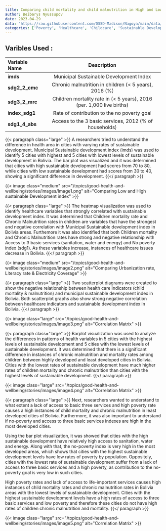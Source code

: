 ```yaml
---
title: Comparing child mortality and child malnutrition in High and Low sustainable development areas in Bolivia
author: Beibarys Nyussupov
date: 2023-04-29
data: "https://raw.githubusercontent.com/DSSD-Madison/Nagoya/main/data/GeoDS4Bolivia.geojson"
categories: ['Poverty', 'Healthcare', 'Childcare', 'Sustainable Development']
---
```


## **Varibles Used :**
| Variable Name | Description |
| :-- | :-: |
| <b>imds</b>|Municipal Sustainable Development Index|
|<b>sdg2_2_cmc</b>|Chronic malnutrition in children (< 5 years), 2016 (%)|
|<b>sdg3_2_mrc</b>|Children mortality rate in (< 5 years), 2016 (per. 1,000 live births)|
|<b>index_sdg1</b>|Rate of contribution to the no poverty goal|
|<b>sdg1_4_abs</b>|Access to the 3 basic services, 2012 (% of households)|


{{< paragraph class="large" >}}
A researchers tried to understand the difference in health area in cities with varying rates of sustainable development. Municipal Sustainable development index (imds) was used to identify 5 cities with highest and 5 cities with lowest levels of sustainable development in Bolivia. The bar plot was visualized and it was determined that cities with high sustainable development had scores from 70 to 80, while cities with low sustainable development had scores from 30 to 40, showing a significant difference in development.
{{</ paragraph >}}


{{< image class="medium" src="/topics/good-health-and-wellbeing/stories/images/Image1.png" alt="Comparing Low and High sustainable Development index" >}}


{{< paragraph class="large" >}}
The heatmap visualization was used to identify healthcare variables that strongly correlated with sustainable development index. It was determined that Children mortality rate and Chronic Malnutrition rates in children are variables that have the strongest and negative correlation with Municipal Sustainable development index in Bolivia areas.
Furthemore it was also identified that both Children mortality and Chronic Malnutrition rates have strong and negative relationship with Access to 3 basic services (sanitation, water and energy) and No poverty index (sdg1). As these variables increase, instances of healthcare issues decrease in Bolivia.
{{</ paragraph >}}


{{< image class="medium" src="/topics/good-health-and-wellbeing/stories/images/image2.png" alt="Comparing Urbanization rate, Literacy rate & Electricity Coverage" >}}

{{< paragraph class="large" >}}
Two scatterplot diagrams were created to show the negative relationship between health care indicators (child mortality & malnutrition) and municipal sustainable development index in Bolivia.
Both scatterplot graphs also show strong negative correlation between healthcare indicators and sustainable development index in Bolivia.
{{</ paragraph >}}



{{< image class="large" src="/topics/good-health-and-wellbeing/stories/images/image3.png" alt="Correlation Matrix" >}}

{{< paragraph class="large" >}}
Barplot visualization was used to analyze the differences in patterns of health variables in 5 cities with the highest levels of sustainable development and 5 cities with the lowest levels of sustainable development. It was determined that there is a significant difference in instances of chronic malnutrition and mortality rates among children between highly developed and least developed cities in Bolivia. 
Cities with the lowest rates of sustainable development have much higher rates of children mortality and chronic malnutrition than cities with the highest levels of sustainable development.
{{</ paragraph >}}	

{{< image class="large" src="/topics/good-health-and-wellbeing/stories/images/image4.png" alt="Correlation Matrix" >}}

{{< paragraph class="large" >}}
Next, researchers wanted to understand to what extent a lack of access to basic three services and high poverty rate causes a high instances of child mortality and chronic malnutrition in least developed cities of Bolivia. Furthermore, it was also important to understand if no-poverty and access to three basic services indexes are high in the most developed cities.

Using the bar plot visualization, it was showed that cities with the high sustainable development have relatively high access to sanitation, water and energy. Along with that, the no-poverty index is very high in the most developed areas, which shows that cities with the highest sustainable development levels have low rates of poverty by population. Oppositely, cities with the lowest rate of sustainable development suffer from a lack of access to three basic services and a high poverty, as contribution to the no-poverty goal is very low in such cities. 

High poverty rates and lack of access to life-important services causes high instances of child mortality rates and chronic malnutrition rates in Bolivia areas with the lowest levels of sustainable development. Cities with the highest sustainable development levels have a high rates of access to three basic services and low poverty and therefore these cities do not have high rates of children chronic malnutrition and mortality. 
{{</ paragraph >}}

{{< image class="large" src="/topics/good-health-and-wellbeing/stories/images/image5.png" alt="Correlation Matrix" >}}